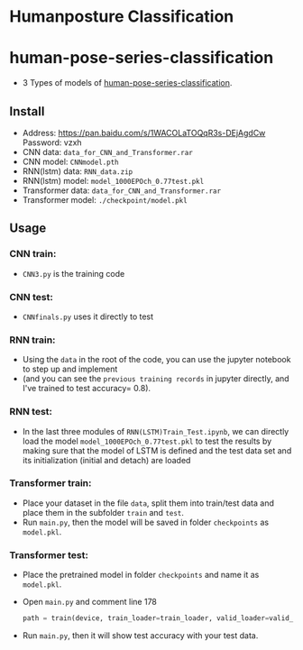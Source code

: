 # Humanposture Classification

# human-pose-series-classification

- 3 Types of models of <a href="https://github.com/Wedding33/Classification-of-human-posture">human-pose-series-classification</a>.

## Install

- Address:     https://pan.baidu.com/s/1WACOLaTOQqR3s-DEjAgdCw Password:    vzxh
- CNN data: `data_for_CNN_and_Transformer.rar`
- CNN model: `CNNmodel.pth`
- RNN(lstm) data: `RNN_data.zip`
- RNN(lstm) model: `model_1000EPOch_0.77test.pkl`
- Transformer data: `data_for_CNN_and_Transformer.rar`
- Transformer model: `./checkpoint/model.pkl`

## Usage

### CNN train:

- `CNN3.py` is the training code

### CNN test:

- `CNNfinals.py` uses it directly to test

### RNN train:

- Using the `data` in the root of the code, you can use the jupyter notebook to step up and implement 
- (and you can see the `previous training records` in jupyter directly, and I've trained to test accuracy= 0.8).

### RNN test:

- In the last three modules of `RNN(LSTM)Train_Test.ipynb`, we can directly load the model `model_1000EPOch_0.77test.pkl` to test the results by making sure that the model of LSTM is defined and the test data set and its initialization (initial and detach) are loaded

### Transformer train:

- Place your dataset in the file `data`, split them into train/test data and place them in the subfolder `train` and `test`.
- Run `main.py`, then the model will be saved in folder `checkpoints` as `model.pkl`.

### Transformer test:

- Place the pretrained model in folder `checkpoints` and name it as `model.pkl`.
- Open `main.py` and comment line 178

  ```python
  path = train(device, train_loader=train_loader, valid_loader=valid_loader, epochs=epochs)
  ```

- Run `main.py`, then it will show test accuracy with your test data.
